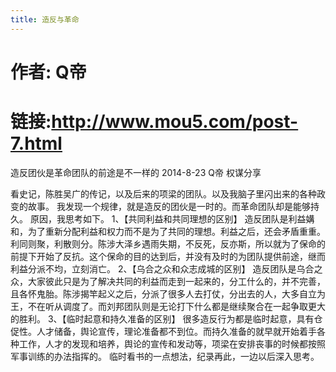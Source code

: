 ```yaml
---
title: 造反与革命
---
```


# 作者: Q帝
# 链接:http://www.mou5.com/post-7.html

造反团伙是革命团队的前途是不一样的
2014-8-23 Q帝 权谋分享

看史记，陈胜吴广的传记，以及后来的项梁的团队。以及我脑子里闪出来的各种政变的故事。
我发现一个规律，就是造反的团伙是一时的。而革命团队却是能够持久。
原因，我思考如下。
1、【共同利益和共同理想的区别】
造反团队是利益媾和，为了重新分配利益和权力而不是为了共同的理想。利益之后，还会矛盾重重。利同则聚，利散则分。陈涉大泽乡遇雨失期，不反死，反亦斯，所以就为了保命的前提下开始了反抗。这个保命的目的达到后，并没有及时的为团队提供前途，继而利益分派不均，立刻消亡。
2、【乌合之众和众志成城的区别】
造反团队是乌合之众，大家彼此只是为了解决共同的利益而走到一起来的，分工什么的，并不完善，且各怀鬼胎。陈涉揭竿起义之后，分派了很多人去打仗，分出去的人，大多自立为王，不在听从调度了。而刘邦团队则是无论打下什么都是继续聚合在一起争取更大的胜利。
3、【临时起意和持久准备的区别】
很多造反行为都是临时起意，具有仓促性。人才储备，舆论宣传，理论准备都不到位。而持久准备的就早就开始着手各种工作，人才的发现和培养，舆论的宣传和发动等，项梁在安排丧事的时候都按照军事训练的办法指挥的。
临时看书的一点想法，纪录再此，一边以后深入思考。